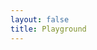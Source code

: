 ```yaml
---
layout: false
title: Playground
---
```


<PlaygroundWithLoader/>

<script>import {defineAsyncComponent} from "vue";
import LoadingFrame from "./playground/LoadingFrame.vue";

const asyncComponent = defineAsyncComponent({
    loader: () => import("./playground/PlaygroundPage.vue"),
    delay: 0,
    loadingComponent: LoadingFrame,
});
</script>

<script setup>
const PlaygroundWithLoader = asyncComponent;
</script>
